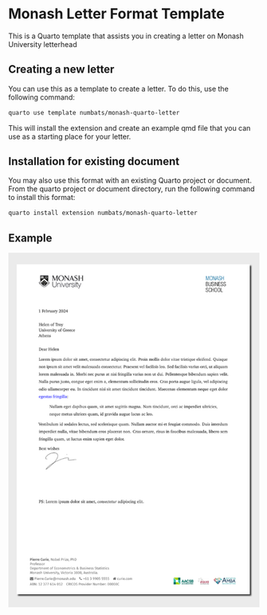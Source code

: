 

<!-- README.md is generated from README.qmd. Please edit that file -->

# Monash Letter Format Template

This is a Quarto template that assists you in creating a letter on
Monash University letterhead

## Creating a new letter

You can use this as a template to create a letter. To do this, use the
following command:

``` bash
quarto use template numbats/monash-quarto-letter
```

This will install the extension and create an example qmd file that you
can use as a starting place for your letter.

## Installation for existing document

You may also use this format with an existing Quarto project or
document. From the quarto project or document directory, run the
following command to install this format:

``` bash
quarto install extension numbats/monash-quarto-letter
```

## Example

[![](examples/template.png)](examples/template.pdf)
